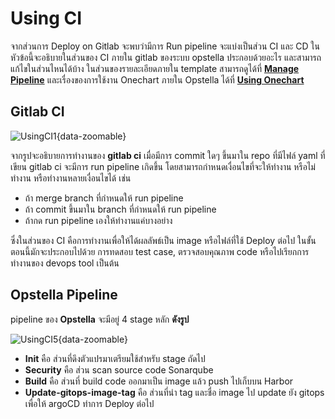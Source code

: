 # Using CI

จากส่วนการ Deploy on Gitlab จะพบว่ามีการ Run pipeline จะแบ่งเป็นส่วน CI และ CD ในหัวข้อนี้จะอธิบายในส่วนของ CI ภายใน gitlab ของระบบ opstella ประกอบด้วยอะไร และสามารถแก้ไขในส่วนไหนได้บ้าง ในส่วนของรายละเอียดภายใน template สามารถดูได้ที่ **[Manage Pipeline](../usecase/manage-pipeline.md)** และเรื่องของการใช้งาน Onechart ภายใน Opstella ได้ที่ **[Using Onechart](../usecase/using-onechart.md)**

## Gitlab CI

![UsingCI1](/images/deploy-application/using-ci/gitlab.png){data-zoomable}

จากรูปจะอธิบายการทำงานของ **gitlab ci** เมื่อมีการ commit ใดๆ ขึ้นมาใน repo ที่มีไฟล์ yaml ที่เขียน gitlab ci จะมีการ run pipeline เกิดขึ้น โดยสามารถกำหนดเงื่อนไขที่จะให้ทำงาน หรือไม่ทำงาน หรือทำงานหลายเงื่อนไขได้ เช่น

- ถ้า merge branch ที่กำหนดให้ run pipeline
- ถ้า commit ขึ้นมาใน branch ที่กำหนดให้ run pipeline
- ถ้ากด run pipeline เองให้ทำงานแค่บางอย่าง

ซึ่งในส่วนของ CI คือการทำงานเพื่อให้ได้ผลลัพธ์เป็น image หรือไฟล์ที่ใช้ Deploy ต่อไป ในขั้นตอนนี้มักจะประกอบไปด้วย การทดสอบ test case, ตรวจสอบคุณภาพ code หรือไปเรียกการทำงานของ devops tool เป็นต้น

## Opstella Pipeline

pipeline ของ **Opstella** จะมีอยู่ 4 stage หลัก **ดังรูป**

![UsingCI5](/images/deploy-application/using-ci/pipeline.png){data-zoomable}

- **Init** คือ ส่วนที่ดึงตัวแปรมาเตรียมใช้สำหรับ stage ถัดไป
- **Security** คือ ส่วน scan source code Sonarqube
- **Build** คือ ส่วนที่ build code ออกมาเป็น image แล้ว push ไปเก็บบน Harbor
- **Update-gitops-image-tag** คือ ส่วนที่นำ tag และชื่อ image ไป update ยัง gitops เพื่อให้ argoCD ทำการ Deploy ต่อไป

